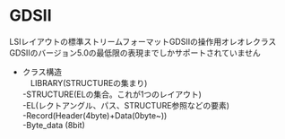 GDSII
=====
LSIレイアウトの標準ストリームフォーマットGDSIIの操作用オレオレクラス  
GDSIIのバージョン5.0の最低限の表現までしかサポートされていません  
  
 * クラス構造  
　LIBRARY(STRUCTUREの集まり)  
   -STRUCTURE(ELの集合。これが1つのレイアウト)  
     -EL(レクトアングル、パス、STRUCTURE参照などの要素)  
       -Record(Header(4byte)+Data(0byte~))  
          -Byte_data (8bit)  
